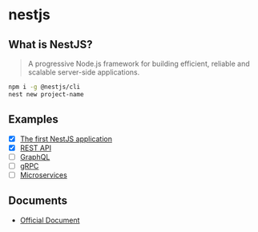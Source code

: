 # nestjs

## What is NestJS?

> A progressive Node.js framework for building efficient, reliable and scalable server-side applications.

```sh
npm i -g @nestjs/cli
nest new project-name
```

## Examples

- [x] [The first NestJS application](./meovakhunglong)
- [x] [REST API](./rest-api)
- [ ] [GraphQL](./graphql)
- [ ] [gRPC](./grpc)
- [ ] [Microservices](./microservices)

## Documents

- [Official Document](https://docs.nestjs.com/first-steps)

